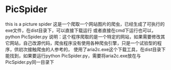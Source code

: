 # PicSpider
this is a picture spider
这是一个爬取一个网站图片的爬虫，已经生成了可执行的exe文件，在dist目录下，可以直接下载运行
或者直接在cmd下运行也可以，python PicSpider.py
说明：这个程序爬取的是一个特定的网站，如果需要修改其它网站，自己改源代码，爬虫程序没有使用各种爬虫引擎，只是一个试验型的程序，供初次接触爬虫的人参考的，
使用了aria2c.exe这个下载工具，在dist目录下能找到，如果要运行python PicSpider.py，需要将aria2c.exe放在与PicSpider.py同一目录下

